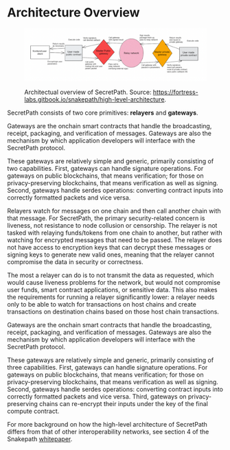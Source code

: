 # Architecture Overview

<figure><img src="../../../../../.gitbook/assets/tnls_architecture-2.png" alt=""><figcaption><p>Architectual overview of SecretPath.  Source: <a href="https://fortress-labs.gitbook.io/snakepath/high-level-architecture">https://fortress-labs.gitbook.io/snakepath/high-level-architecture</a>.</p></figcaption></figure>

SecretPath consists of two core primitives: **relayers** and **gateways**.

Gateways are the onchain smart contracts that handle the broadcasting, receipt, packaging, and verification of messages. Gateways are also the mechanism by which application developers will interface with the SecretPath protocol.

These gateways are relatively simple and generic, primarily consisting of two capabilities. First, gateways can handle signature operations. For gateways on public blockchains, that means verification; for those on privacy-preserving blockchains, that means verification as well as signing. Second, gateways handle serdes operations: converting contract inputs into correctly formatted packets and vice versa.

Relayers watch for messages on one chain and then call another chain with that message. For SecretPath, the primary security-related concern is liveness, not resistance to node collusion or censorship. The relayer is not tasked with relaying funds/tokens from one chain to another, but rather with watching for encrypted messages that need to be passed. The relayer does not have access to encryption keys that can decrypt these messages or signing keys to generate new valid ones, meaning that the relayer cannot compromise the data in security or correctness.&#x20;

The most a relayer can do is to not transmit the data as requested, which would cause liveness problems for the network, but would not compromise user funds, smart contract applications, or sensitive data. This also makes the requirements for running a relayer significantly lower: a relayer needs only to be able to watch for transactions on host chains and create transactions on destination chains based on those host chain transactions.

Gateways are the onchain smart contracts that handle the broadcasting, receipt, packaging, and verification of messages. Gateways are also the mechanism by which application developers will interface with the SecretPath protocol.

These gateways are relatively simple and generic, primarily consisting of three capabilities. First, gateways can handle signature operations. For gateways on public blockchains, that means verification; for those on privacy-preserving blockchains, that means verification as well as signing. Second, gateways handle serdes operations: converting contract inputs into correctly formatted packets and vice versa. Third, gateways on privacy-preserving chains can re-encrypt their inputs under the key of the final compute contract.

For more background on how the high-level architecture of SecretPath differs from that of other interoperability networks, see section 4 of the Snakepath [whitepaper](https://uploads-ssl.webflow.com/632b43ea48475213272bcef4/632dd73d6dfc1b0cba06bbd6\_Snakepath\_whitepaper.pdf).
